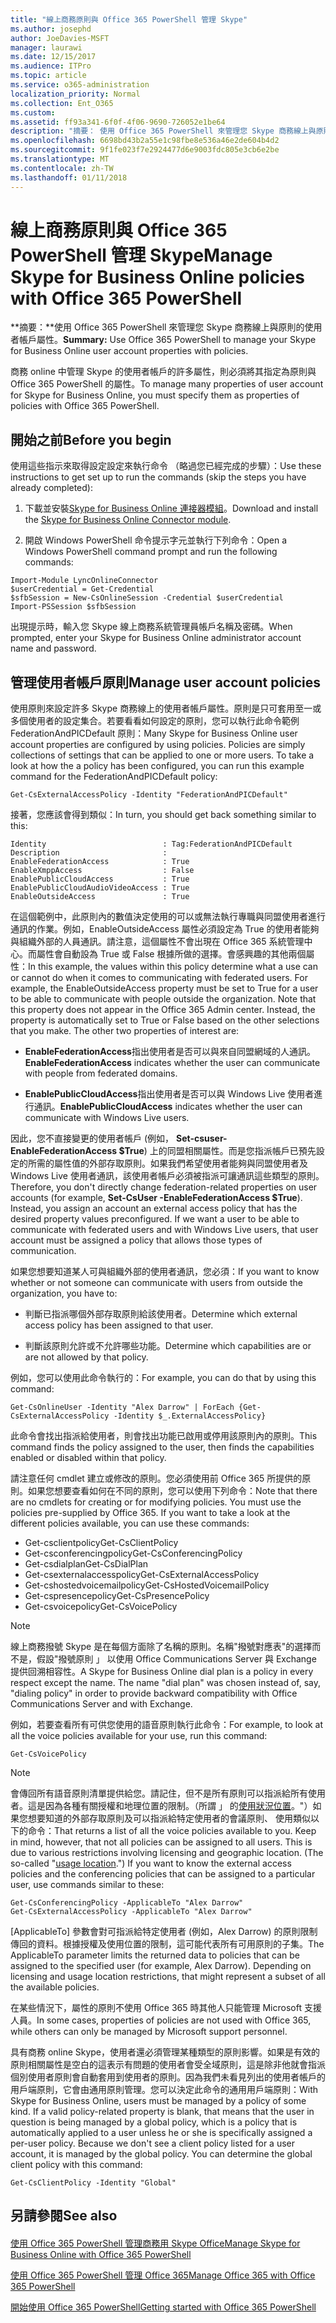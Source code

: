 ```yaml
---
title: "線上商務原則與 Office 365 PowerShell 管理 Skype"
ms.author: josephd
author: JoeDavies-MSFT
manager: laurawi
ms.date: 12/15/2017
ms.audience: ITPro
ms.topic: article
ms.service: o365-administration
localization_priority: Normal
ms.collection: Ent_O365
ms.custom: 
ms.assetid: ff93a341-6f0f-4f06-9690-726052e1be64
description: "摘要： 使用 Office 365 PowerShell 來管理您 Skype 商務線上與原則的使用者帳戶屬性。"
ms.openlocfilehash: 6698bd43b2a55e1c98fbe8e536a46e2de604b4d2
ms.sourcegitcommit: 9f1fe023f7e2924477d6e9003fdc805e3cb6e2be
ms.translationtype: MT
ms.contentlocale: zh-TW
ms.lasthandoff: 01/11/2018
---
```

# <a name="manage-skype-for-business-online-policies-with-office-365-powershell"></a><span data-ttu-id="0199c-103">線上商務原則與 Office 365 PowerShell 管理 Skype</span><span class="sxs-lookup"><span data-stu-id="0199c-103">Manage Skype for Business Online policies with Office 365 PowerShell</span></span>

 <span data-ttu-id="0199c-104">**摘要：**使用 Office 365 PowerShell 來管理您 Skype 商務線上與原則的使用者帳戶屬性。</span><span class="sxs-lookup"><span data-stu-id="0199c-104">**Summary:** Use Office 365 PowerShell to manage your Skype for Business Online user account properties with policies.</span></span>
  
<span data-ttu-id="0199c-105">商務 online 中管理 Skype 的使用者帳戶的許多屬性，則必須將其指定為原則與 Office 365 PowerShell 的屬性。</span><span class="sxs-lookup"><span data-stu-id="0199c-105">To manage many properties of user account for Skype for Business Online, you must specify them as properties of policies with Office 365 PowerShell.</span></span>
  
## <a name="before-you-begin"></a><span data-ttu-id="0199c-106">開始之前</span><span class="sxs-lookup"><span data-stu-id="0199c-106">Before you begin</span></span>

<span data-ttu-id="0199c-107">使用這些指示來取得設定設定來執行命令 （略過您已經完成的步驟）：</span><span class="sxs-lookup"><span data-stu-id="0199c-107">Use these instructions to get set up to run the commands (skip the steps you have already completed):</span></span>
  
1. <span data-ttu-id="0199c-108">下載並安裝[Skype for Business Online 連接器模組](https://www.microsoft.com/en-us/download/details.aspx?id=39366)。</span><span class="sxs-lookup"><span data-stu-id="0199c-108">Download and install the [Skype for Business Online Connector module](https://www.microsoft.com/en-us/download/details.aspx?id=39366).</span></span>
    
2. <span data-ttu-id="0199c-109">開啟 Windows PowerShell 命令提示字元並執行下列命令：</span><span class="sxs-lookup"><span data-stu-id="0199c-109">Open a Windows PowerShell command prompt and run the following commands:</span></span> 
    
```
Import-Module LyncOnlineConnector
$userCredential = Get-Credential
$sfbSession = New-CsOnlineSession -Credential $userCredential
Import-PSSession $sfbSession
  ```

<span data-ttu-id="0199c-110">出現提示時，輸入您 Skype 線上商務系統管理員帳戶名稱及密碼。</span><span class="sxs-lookup"><span data-stu-id="0199c-110">When prompted, enter your Skype for Business Online administrator account name and password.</span></span>
    
## <a name="manage-user-account-policies"></a><span data-ttu-id="0199c-111">管理使用者帳戶原則</span><span class="sxs-lookup"><span data-stu-id="0199c-111">Manage user account policies</span></span>

<span data-ttu-id="0199c-p101">使用原則來設定許多 Skype 商務線上的使用者帳戶屬性。原則是只可套用至一或多個使用者的設定集合。若要看看如何設定的原則，您可以執行此命令範例 FederationAndPICDefault 原則：</span><span class="sxs-lookup"><span data-stu-id="0199c-p101">Many Skype for Business Online user account properties are configured by using policies. Policies are simply collections of settings that can be applied to one or more users. To take a look at how the a policy has been configured, you can run this example command for the FederationAndPICDefault policy:</span></span>
  
```
Get-CsExternalAccessPolicy -Identity "FederationAndPICDefault"
```

<span data-ttu-id="0199c-115">接著，您應該會得到類似：</span><span class="sxs-lookup"><span data-stu-id="0199c-115">In turn, you should get back something similar to this:</span></span>
  
```
Identity                          : Tag:FederationAndPICDefault
Description                       :
EnableFederationAccess            : True
EnableXmppAccess                  : False
EnablePublicCloudAccess           : True
EnablePublicCloudAudioVideoAccess : True
EnableOutsideAccess               : True
```

<span data-ttu-id="0199c-p102">在這個範例中，此原則內的數值決定使用的可以或無法執行專職與同盟使用者進行通訊的作業。例如，EnableOutsideAccess 屬性必須設定為 True 的使用者能夠與組織外部的人員通訊。請注意，這個屬性不會出現在 Office 365 系統管理中心。而屬性會自動設為 True 或 False 根據所做的選擇。會感興趣的其他兩個屬性：</span><span class="sxs-lookup"><span data-stu-id="0199c-p102">In this example, the values within this policy determine what a use can or cannot do when it comes to communicating with federated users. For example, the EnableOutsideAccess property must be set to True for a user to be able to communicate with people outside the organization. Note that this property does not appear in the Office 365 Admin center. Instead, the property is automatically set to True or False based on the other selections that you make. The other two properties of interest are:</span></span>
  
- <span data-ttu-id="0199c-121">**EnableFederationAccess**指出使用者是否可以與來自同盟網域的人通訊。</span><span class="sxs-lookup"><span data-stu-id="0199c-121">**EnableFederationAccess** indicates whether the user can communicate with people from federated domains.</span></span>
    
- <span data-ttu-id="0199c-122">**EnablePublicCloudAccess**指出使用者是否可以與 Windows Live 使用者進行通訊。</span><span class="sxs-lookup"><span data-stu-id="0199c-122">**EnablePublicCloudAccess** indicates whether the user can communicate with Windows Live users.</span></span>
    
<span data-ttu-id="0199c-p103">因此，您不直接變更的使用者帳戶 (例如， **Set-csuser-EnableFederationAccess $True**) 上的同盟相關屬性。而是您指派帳戶已預先設定的所需的屬性值的外部存取原則。如果我們希望使用者能夠與同盟使用者及 Windows Live 使用者通訊，該使用者帳戶必須被指派可讓通訊這些類型的原則。</span><span class="sxs-lookup"><span data-stu-id="0199c-p103">Therefore, you don't directly change federation-related properties on user accounts (for example, **Set-CsUser -EnableFederationAccess $True**). Instead, you assign an account an external access policy that has the desired property values preconfigured. If we want a user to be able to communicate with federated users and with Windows Live users, that user account must be assigned a policy that allows those types of communication.</span></span>
  
<span data-ttu-id="0199c-126">如果您想要知道某人可與組織外部的使用者通訊，您必須：</span><span class="sxs-lookup"><span data-stu-id="0199c-126">If you want to know whether or not someone can communicate with users from outside the organization, you have to:</span></span>
  
- <span data-ttu-id="0199c-127">判斷已指派哪個外部存取原則給該使用者。</span><span class="sxs-lookup"><span data-stu-id="0199c-127">Determine which external access policy has been assigned to that user.</span></span>
    
- <span data-ttu-id="0199c-128">判斷該原則允許或不允許哪些功能。</span><span class="sxs-lookup"><span data-stu-id="0199c-128">Determine which capabilities are or are not allowed by that policy.</span></span>
    
<span data-ttu-id="0199c-129">例如，您可以使用此命令執行的：</span><span class="sxs-lookup"><span data-stu-id="0199c-129">For example, you can do that by using this command:</span></span>
  
```
Get-CsOnlineUser -Identity "Alex Darrow" | ForEach {Get-CsExternalAccessPolicy -Identity $_.ExternalAccessPolicy}
```

<span data-ttu-id="0199c-130">此命令會找出指派給使用者，則會找出功能已啟用或停用該原則內的原則。</span><span class="sxs-lookup"><span data-stu-id="0199c-130">This command finds the policy assigned to the user, then finds the capabilities enabled or disabled within that policy.</span></span>
  
<span data-ttu-id="0199c-p104">請注意任何 cmdlet 建立或修改的原則。您必須使用前 Office 365 所提供的原則。如果您想要查看如何在不同的原則，您可以使用下列命令：</span><span class="sxs-lookup"><span data-stu-id="0199c-p104">Note that there are no cmdlets for creating or for modifying policies. You must use the policies pre-supplied by Office 365. If you want to take a look at the different policies available, you can use these commands:</span></span>
  
- <span data-ttu-id="0199c-134">Get-csclientpolicy</span><span class="sxs-lookup"><span data-stu-id="0199c-134">Get-CsClientPolicy</span></span>       
- <span data-ttu-id="0199c-135">Get-csconferencingpolicy</span><span class="sxs-lookup"><span data-stu-id="0199c-135">Get-CsConferencingPolicy</span></span>        
- <span data-ttu-id="0199c-136">Get-csdialplan</span><span class="sxs-lookup"><span data-stu-id="0199c-136">Get-CsDialPlan</span></span>            
- <span data-ttu-id="0199c-137">Get-csexternalaccesspolicy</span><span class="sxs-lookup"><span data-stu-id="0199c-137">Get-CsExternalAccessPolicy</span></span>                         
- <span data-ttu-id="0199c-138">Get-cshostedvoicemailpolicy</span><span class="sxs-lookup"><span data-stu-id="0199c-138">Get-CsHostedVoicemailPolicy</span></span>                        
- <span data-ttu-id="0199c-139">Get-cspresencepolicy</span><span class="sxs-lookup"><span data-stu-id="0199c-139">Get-CsPresencePolicy</span></span>                               
- <span data-ttu-id="0199c-140">Get-csvoicepolicy</span><span class="sxs-lookup"><span data-stu-id="0199c-140">Get-CsVoicePolicy</span></span>                                  

> [!NOTE]
> <span data-ttu-id="0199c-p105">線上商務撥號 Skype 是在每個方面除了名稱的原則。名稱"撥號對應表"的選擇而不是，假設"撥號原則 」 以使用 Office Communications Server 與 Exchange 提供回溯相容性。</span><span class="sxs-lookup"><span data-stu-id="0199c-p105">A Skype for Business Online dial plan is a policy in every respect except the name. The name "dial plan" was chosen instead of, say, "dialing policy" in order to provide backward compatibility with Office Communications Server and with Exchange.</span></span> 
  
<span data-ttu-id="0199c-143">例如，若要查看所有可供您使用的語音原則執行此命令：</span><span class="sxs-lookup"><span data-stu-id="0199c-143">For example, to look at all the voice policies available for your use, run this command:</span></span>
  
```
Get-CsVoicePolicy
```

> [!NOTE]
> <span data-ttu-id="0199c-p106">會傳回所有語音原則清單提供給您。請記住，但不是所有原則可以指派給所有使用者。這是因為各種有關授權和地理位置的限制。（所謂 」 的[使用狀況位置](https://msdn.microsoft.com/en-us/library/azure/dn194136.aspx)。"）如果您想要知道的外部存取原則及可以指派給特定使用者的會議原則、 使用類似以下的命令：</span><span class="sxs-lookup"><span data-stu-id="0199c-p106">That returns a list of all the voice policies available to you. Keep in mind, however, that not all policies can be assigned to all users. This is due to various restrictions involving licensing and geographic location. (The so-called "[usage location](https://msdn.microsoft.com/en-us/library/azure/dn194136.aspx).") If you want to know the external access policies and the conferencing policies that can be assigned to a particular user, use commands similar to these:</span></span> 

```
Get-CsConferencingPolicy -ApplicableTo "Alex Darrow"
Get-CsExternalAccessPolicy -ApplicableTo "Alex Darrow"
```

<span data-ttu-id="0199c-p107">[ApplicableTo] 參數會對可指派給特定使用者 (例如，Alex Darrow) 的原則限制傳回的資料。根據授權及使用位置的限制，這可能代表所有可用原則的子集。</span><span class="sxs-lookup"><span data-stu-id="0199c-p107">The ApplicableTo parameter limits the returned data to policies that can be assigned to the specified user (for example, Alex Darrow). Depending on licensing and usage location restrictions, that might represent a subset of all the available policies.</span></span> 
  
<span data-ttu-id="0199c-150">在某些情況下，屬性的原則不使用 Office 365 時其他人只能管理 Microsoft 支援人員。</span><span class="sxs-lookup"><span data-stu-id="0199c-150">In some cases, properties of policies are not used with Office 365, while others can only be managed by Microsoft support personnel.</span></span> 
  
<span data-ttu-id="0199c-p108">具有商務 online Skype，使用者還必須管理某種類型的原則影響。如果是有效的原則相關屬性是空白的這表示有問題的使用者會受全域原則，這是除非他就會指派個別使用者原則會自動套用到使用者的原則。因為我們未看見列出的使用者帳戶的用戶端原則，它會由通用原則管理。您可以決定此命令的通用用戶端原則：</span><span class="sxs-lookup"><span data-stu-id="0199c-p108">With Skype for Business Online, users must be managed by a policy of some kind. If a valid policy-related property is blank, that means that the user in question is being managed by a global policy, which is a policy that is automatically applied to a user unless he or she is specifically assigned a per-user policy. Because we don't see a client policy listed for a user account, it is managed by the global policy. You can determine the global client policy with this command:</span></span>
  
```
Get-CsClientPolicy -Identity "Global"
```

## <a name="see-also"></a><span data-ttu-id="0199c-155">另請參閱</span><span class="sxs-lookup"><span data-stu-id="0199c-155">See also</span></span>

#### 

[<span data-ttu-id="0199c-156">使用 Office 365 PowerShell 管理商務用 Skype Office</span><span class="sxs-lookup"><span data-stu-id="0199c-156">Manage Skype for Business Online with Office 365 PowerShell</span></span>](manage-skype-for-business-online-with-office-365-powershell.md)
  
[<span data-ttu-id="0199c-157">使用 Office 365 PowerShell 管理 Office 365</span><span class="sxs-lookup"><span data-stu-id="0199c-157">Manage Office 365 with Office 365 PowerShell</span></span>](manage-office-365-with-office-365-powershell.md)
  
[<span data-ttu-id="0199c-158">開始使用 Office 365 PowerShell</span><span class="sxs-lookup"><span data-stu-id="0199c-158">Getting started with Office 365 PowerShell</span></span>](getting-started-with-office-365-powershell.md)

